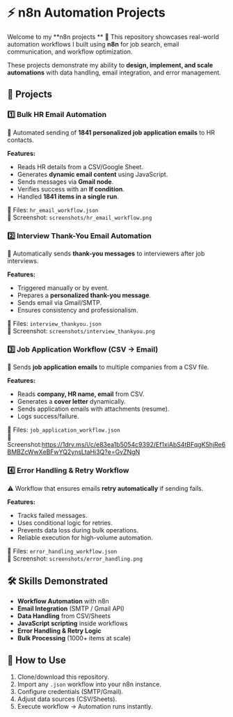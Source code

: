 # ⚡ n8n Automation Projects

Welcome to my **n8n projects ** 🎉 
This repository showcases real-world automation workflows I built using **n8n** for job search, email communication, and workflow optimization.  

These projects demonstrate my ability to **design, implement, and scale automations** with data handling, email integration, and error management.



## 📌 Projects

### 1️⃣ Bulk HR Email Automation
📧 Automated sending of **1841 personalized job application emails** to HR contacts.  

**Features:**
- Reads HR details from a CSV/Google Sheet.
- Generates **dynamic email content** using JavaScript.
- Sends messages via **Gmail node**.
- Verifies success with an **If condition**.
- Handled **1841 items in a single run**.

📂 Files: `hr_email_workflow.json`  
📸 Screenshot: `screenshots/hr_email_workflow.png`  



### 2️⃣ Interview Thank-You Email Automation
🙏 Automatically sends **thank-you messages** to interviewers after job interviews.  

**Features:**
- Triggered manually or by event.  
- Prepares a **personalized thank-you message**.  
- Sends email via Gmail/SMTP.  
- Ensures consistency and professionalism.  

📂 Files: `interview_thankyou.json`  
📸 Screenshot: `screenshots/interview_thankyou.png`  



### 3️⃣ Job Application Workflow (CSV → Email)
📝 Sends **job application emails** to multiple companies from a CSV file.  

**Features:**
- Reads **company, HR name, email** from CSV.  
- Generates a **cover letter** dynamically.  
- Sends application emails with attachments (resume).  
- Logs success/failure.  

📂 Files: `job_application_workflow.json`  
📸 Screenshot:https://1drv.ms/i/c/e83ea1b5054c9392/Ef1xiAbS4tBFqgK5hjRe6BMBZcWwXeBFwYQ2ynsLtaHi3Q?e=GvZNgN  



### 4️⃣ Error Handling & Retry Workflow
⚠️ Workflow that ensures emails **retry automatically** if sending fails.  

**Features:**
- Tracks failed messages.  
- Uses conditional logic for retries.  
- Prevents data loss during bulk operations.  
- Reliable execution for high-volume automation.  

📂 Files: `error_handling_workflow.json`  
📸 Screenshot: `screenshots/error_handling.png`  



## 🛠 Skills Demonstrated
- **Workflow Automation** with n8n  
- **Email Integration** (SMTP / Gmail API)  
- **Data Handling** from CSV/Sheets  
- **JavaScript scripting** inside workflows  
- **Error Handling & Retry Logic**  
- **Bulk Processing** (1000+ items at scale)  



## 🚀 How to Use
1. Clone/download this repository.  
2. Import any `.json` workflow into your n8n instance.  
3. Configure credentials (SMTP/Gmail).  
4. Adjust data sources (CSV/Sheets).  
5. Execute workflow → Automation runs instantly.  


